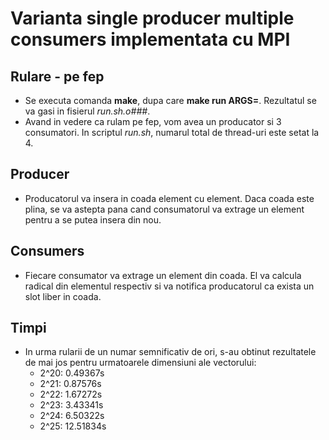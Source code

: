 # Varianta single producer multiple consumers implementata cu MPI

## Rulare - pe fep
* Se executa comanda **make**, dupa care **make run ARGS=<dim>**. Rezultatul se va gasi in fisierul *run.sh.o###*. 
* Avand in vedere ca rulam pe fep, vom avea un producator si 3 consumatori. In scriptul *run.sh*, numarul total de thread-uri este setat la 4.

## Producer
* Producatorul va insera in coada element cu element. Daca coada este plina, se va astepta pana cand consumatorul va extrage un element pentru a se putea insera din nou.

## Consumers
* Fiecare consumator va extrage un element din coada. El va calcula radical din elementul respectiv si va notifica producatorul ca exista un slot liber in coada.

## Timpi
* In urma rularii de un numar semnificativ de ori, s-au obtinut rezultatele de mai jos pentru urmatoarele dimensiuni ale vectorului:
    * 2^20: 0.49367s
    * 2^21: 0.87576s
    * 2^22: 1.67272s
    * 2^23: 3.43341s
    * 2^24: 6.50322s
    * 2^25: 12.51834s
    